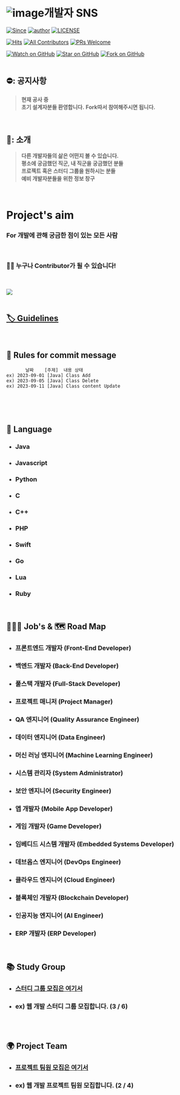 # <div>![image](https://github.com/jaeweon/SNS_Hub_DEV/assets/34277606/ebc8767e-dd1b-4b31-b87c-929eec3799c6)<span>개발자 SNS</span></div> 

[![Since](https://img.shields.io/badge/since-2023.09.11-333333.svg?style=flat-square)](https://jaeweon.github.io)
[![author](https://img.shields.io/badge/author-jaeweon-0066FF.svg?style=flat-square)](https://jaeweon.github.io)
[![LICENSE](https://img.shields.io/dub/l/vibe-d.svg?style=flat-square)](https://github.com/jaeweon/SNS_Hub_DEV/blob/master/LICENSE)

[![Hits](https://hits.seeyoufarm.com/api/count/incr/badge.svg?url=https%3A%2F%2Fgithub.com%2Fjaeweon%2Fhit-counter&count_bg=%2379C83D&title_bg=%23555555&icon=&icon_color=%23E7E7E7&title=hits&edge_flat=false)](https://hits.seeyoufarm.com)
[![All Contributors](https://img.shields.io/badge/all_contributors-1-orange.svg?style=flat-square)](#contributors)
[![PRs Welcome](https://img.shields.io/badge/PRs-everyOne-FF66FF.svg?style=flat-square)](http://makeapullrequest.com)

[![Watch on GitHub](https://img.shields.io/github/watchers/jaeweon/SNS_Hub_DEV.svg?style=social)](https://github.com/jaeweon/SNS_Hub_DEV/watchers)
[![Star on GitHub](https://img.shields.io/github/stars/jaeweon/SNS_Hub_DEV.svg?style=social)](https://github.com/jaeweon/SNS_Hub_DEV/stargazers)
[![Fork on GitHub](https://img.shields.io/github/forks/jaeweon/SNS_Hub_DEV.svg?style=social)](https://github.com/jaeweon/SNS_Hub_DEV/network/members)
<br>
<br> 
       
## ⛔️: 공지사항 
>**현재 공사 중**       
>**초기 설계자분들 환영합니다.**
>**Fork따서 참여해주시면 됩니다.**
<br>
 
## 📣: 소개 
>**다른 개발자들의 삶은 어떤지 볼 수 있습니다.**       
>**평소에 궁금했던 직군, 내 직군을 궁금했던 분들**     
>**프로젝트 혹은 스터디 그룹을 원하시는 분들**  
>**예비 개발자분들을 위한 정보 창구**
<br> 

# Project's aim
### For 개발에 관해 궁금한 점이 있는 모든 사람

<br> 

### 🙋‍♂️ 누구나 Contributor가 될 수 있습니다!
<br> 
<br> 
<a href="https://github.com/jaeweon/SNS_Hub_DEV/graphs/contributors">
  <img src="https://contrib.rocks/image?repo=jaeweon/SNS_Hub_DEV" />
</a>
<br>
<br>

## <a href="https://slowsure.tistory.com/74">🏷️ Guidelines</a>  
<br>

## 📌 Rules for commit message
`        날짜    [주제]  내용 상태  `
<br>
`ex) 2023-09-01 [Java] Class Add `
<br>
`ex) 2023-09-05 [Java] Class Delete `
<br>
`ex) 2023-09-11 [Java] Class content Update `

<br>
<br>
<br>

## 📌 Language

- ### Java

- ### Javascript

- ### Python
  
- ### C

- ### C++

- ### PHP

- ### Swift

- ### Go

- ### Lua

- ### Ruby

<br>

## 👨🏻‍⚕️ Job's & 🗺️ Road Map

- ### 프론트엔드 개발자 (Front-End Developer)

- ### 백엔드 개발자 (Back-End Developer)

- ### 풀스택 개발자 (Full-Stack Developer)
  
- ### 프로젝트 매니저 (Project Manager)
  
- ### QA 엔지니어 (Quality Assurance Engineer)
  
- ### 데이터 엔지니어 (Data Engineer)
  
- ### 머신 러닝 엔지니어 (Machine Learning Engineer)
 
- ### 시스템 관리자 (System Administrator)
  
- ### 보안 엔지니어 (Security Engineer)
   
- ### 앱 개발자 (Mobile App Developer)
   
- ### 게임 개발자 (Game Developer)
    
- ### 임베디드 시스템 개발자 (Embedded Systems Developer)
    
- ### 데브옵스 엔지니어 (DevOps Engineer)
    
- ### 클라우드 엔지니어 (Cloud Engineer)
   
- ### 블록체인 개발자 (Blockchain Developer)
    
- ### 인공지능 엔지니어 (AI Engineer)

- ### ERP 개발자 (ERP Developer)
    
<br>

## 📚️ Study Group

- ### [스터디 그룹 모집은 여기서](https://github.com/jaeweon/SNS_Hub_DEV/blob/master/Study_Group/recruitment.md)

- ### ex) 웹 개발 스터디 그룹 모집합니다. (3 / 6)

  
<br>
<br>

## 🌍︎ Project Team

- ### [프로젝트 팀원 모집은 여기서](https://github.com/jaeweon/SNS_Hub_DEV/blob/master/Team_Project/recruitment.md)

- ### ex) 웹 개발 프로젝트 팀원 모집합니다. (2 / 4)

<br>
<br>

